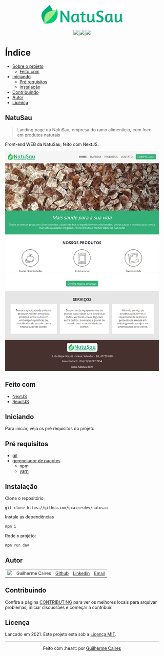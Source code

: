 <p align="center">
    <img src=".github/img/logo.png"></img>
</p>

<p align="center">
    <a href="https://github.com/gcairesdev/natusau">
        <img src="https://img.shields.io/github/languages/code-size/gcairesdev/natusau?color=00ae78&style=for-the-badge"></img>
    </a>
    <a href="https://github.com/gcairesdev/natusau/blob/master/LICENSE.md">
        <img src="https://img.shields.io/github/languages/top/gcairesdev/natusau?color=00cc76&style=for-the-badge"></img>
    </a>
    <a href="https://github.com/gcairesdev/natusau">
        <img src="https://img.shields.io/github/license/gcairesdev/natusau?color=00ae78&style=for-the-badge"></img>
    </a>
</p>

# Índice

* [Sobre o projeto](#natusau)
    * [Feito com](#feito-com)
* [Iniciando](#iniciando)
    * [Pré requisitos](#pré-requisitos)
    * [Instalação](#instalação)
* [Contribuindo](#contribuindo)
* [Autor](#autor)
* [Licença](#licença)

## NatuSau
> Landing page da NatuSau, empresa do ramo alimentício, com foco em produtos naturais

Front-end WEB da NatuSau, feito com NextJS.

<img src=".github/img/1.png"></img>
<img src=".github/img/2.png"></img>

## Feito com
* [NextJS](#)
* [ReactJS](#)

## Iniciando

Para iniciar, veja os pré requisitos do projeto.

## Pré requisitos
* [git](https://git-scm.com/)
* [gerenciador de pacotes](#)
    * [npm](https://nodejs.org/en/)
    * [yarn](https://yarnpkg.com/)

## Instalação

Clone o repositório:

```git
git clone https://github.com/gcairesdev/natusau
```

Instale as dependências

```sh
npm i
```

Rode o projeto:

```sh
npm run dev
```

## Autor

|                |                  |          |            |         |
|----------------|------------------|----------|------------|---------|
| ![][githubImg] | Guilherme Caires | [Github] | [Linkedin] | [Email] |

## Contribuindo

Confira a página [CONTRIBUTING](./CONTRIBUTING.md) para ver os melhores locais
para arquivar problemas, iniciar discussões e começar a contribuir.

## Licença

Lançado em 2021.
Este projeto está sob a [Licença MIT](./LICENSE.md).

---

<p align="center">
    Feito com :heart: por <a href="https://github.com/gcairesdev">Guilherme Caires</a>
</p>

<!-- Markdown link & img dfn's -->
[Github]: https://github.com/gcairesdev
[GithubImg]: https://avatars.githubusercontent.com/u/54117888?s=100
[Linkedin]: https://linkedin.com/in/guilherme-caires/
[Email]: contatogcaires@gmail.com